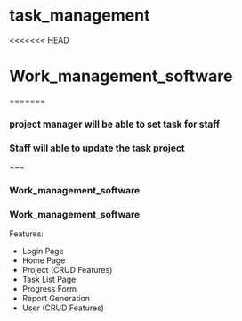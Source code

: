 # task_management
<<<<<<< HEAD
# Work_management_software
=======
### project manager will be able to set task for staff 
### Staff will able to update  the task project 

===
### Work_management_software
### Work_management_software

Features:
- Login Page
- Home Page
- Project (CRUD Features)
- Task List Page
- Progress Form
- Report Generation
- User (CRUD Features)

